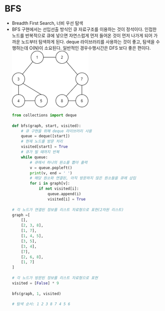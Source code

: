 # BFS
* Breadth First Search, 너비 우선 탐색 
* BFS 구현에서는 선입선출 방식인 큐 자료구조를 이용하는 것이 정석이다. 인접한 노드를 반복적으로 큐에 넣으면
자연스럽게 먼저 들어온 것이 먼저 나가게 되어 가까운 노드부터 탐색하게 된다. deque 라이브러리를 사용하는 것이 좋고, 
탐색을 수행하는데 O(N)이 소요된다. 일반적인 경우수행시간은 DFS 보다 좋은 편이다. 
    ![](../assets/graph.png)
    ```py
    from collections import deque

    def bfs(graph, start, visited):
        # 큐 구현을 위해 deque 라이브러리 사용
        queue = deque([start])
        # 현재 노드를 방문 처리
        visited[start] = True
        # 큐가 빌 때까지 반복
        while queue:
            # 큐에서 하나의 원소를 뽑아 출력
            v = queue.popleft()
            print(v, end = ' ')
            # 해당 원소와 연결된, 아직 방문하지 않은 원소들을 큐에 삽입
            for i in graph[v]:
                if not visited[i]:
                    queue.append(i)
                    visited[i] = True 

    # 각 노드가 연결된 정보를 리스트 자료형으로 표현(2차원 리스트)  
    graph =[
        [],
        [2, 3, 8],
        [1, 7],
        [1, 4, 5],
        [3, 5],
        [3, 4],
        [7],
        [2, 6, 8],
        [1, 7]
    ]

    # 각 노드가 방문된 정보를 리스트 자료형으로 표현
    visited = [False] * 9

    bfs(graph, 1, visited)

    # 탐색 순서: 1 2 3 8 7 4 5 6 
    ```
